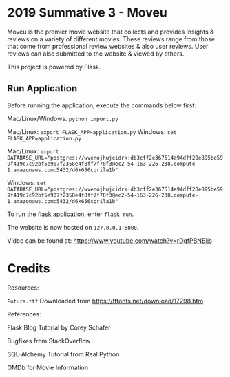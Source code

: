 # 2019 Summative 3 - Moveu

Moveu is the premier movie website that collects and provides insights & reviews on a variety of different movies. These reviews range from those that come from professional review websites & also user reviews. User reviews can also submitted to the website & viewed by others.

This project is powered by Flask.

## Run Application

Before running the application, execute the commands below first:

Mac/Linux/Windows: `python import.py`

Mac/Linux: `export FLASK_APP=application.py`
Windows: `set FLASK_APP=application.py`

Mac/Linux: `export DATABASE_URL="postgres://wvenojhujcidrk:db3cff2e367514a94dff20e895be599f419c7c92bf5e907f2358e4f8ff7f78f3@ec2-54-163-226-238.compute-1.amazonaws.com:5432/d6k656cqrila1b"`

Windows: `set DATABASE_URL="postgres://wvenojhujcidrk:db3cff2e367514a94dff20e895be599f419c7c92bf5e907f2358e4f8ff7f78f3@ec2-54-163-226-238.compute-1.amazonaws.com:5432/d6k656cqrila1b"`

To run the flask application, enter `flask run`.

The website is now hosted on `127.0.0.1:5000`.

Video can be found at: https://www.youtube.com/watch?v=rDqfPBNBIjs

# Credits

Resources:

`Futura.ttf` Downloaded from https://ttfonts.net/download/17298.htm


References:

Flask Blog Tutorial by Corey Schafer

Bugfixes from StackOverflow

SQL-Alchemy Tutorial from Real Python

OMDb for Movie Information
